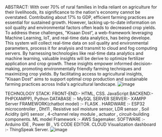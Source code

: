 ABSTRACT:
With over 70% of rural families in India reliant on agriculture for their livelihoods, its significance to the nation's economy cannot be overstated. Contributing about 17% to GDP, efficient farming practices are essential for sustained growth. However, lacking up-to-date information on soil quality and environmental factors often leads to decreased crop yields. To address these challenges, "Kisaan Dost“, a web-framework leveraging Machine Learning, IoT, and real-time data analytics, has being develope. This system will collect real-time data on soil quality and environmental parameters, process it for analysis and transmit to cloud and fog computing servers. By harnessing technologies like real-time data analytics and machine learning, valuable insights will be derive to optimize fertilizer application and crop growth. These insights empower informed decision-making, promoting environmentally friendly farming techniques and maximizing crop yields. By facilitating access to agricultural insights, "Kisaan Dost" aims to support optimal crop production and sustainable farming practices across India's agricultural landscape.
![image](https://github.com/Adarsh9819/ML-and-IOT-Based-Web-Framework-for-Climate-Smart-Agriculture/assets/110163998/ebcb8f30-b17c-4b9b-9845-b90a4094f1a4)

TECHNOLOGY STACK:
FRONT-END:- HTML, CSS. JavaScript
BACKEND:- PHP(XAMPP), Python
DATABASE :- MySQL SERVER
SERVER:- XAMPP Server
FRAMEWORK(chatbot model) :- FLASK .
HARDWARE :- ESP32 microcontroller , Dht11 , Resistive soil moisture sensor, LDR sensor , Soil Acidity (pH) sensor , 4-channel relay module , actuator , circuit-building components.
ML model Framework :- AWS Sagemaker.
SOFTWARE :- Arduino IDE , Power BI , VS CODE EDITOR.
CLOUD Visualization dashboard :- ThingSpeak Server. 
![image](https://github.com/Adarsh9819/ML-and-IOT-Based-Web-Framework-for-Climate-Smart-Agriculture/assets/110163998/c9b9c65f-be56-466e-b35b-7ce9b0333d8e)

